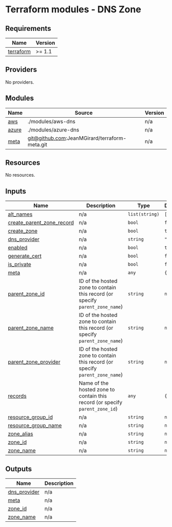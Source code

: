 # Terraform modules - DNS Zone


<!-- BEGIN_TF_DOCS -->
## Requirements

| Name | Version |
|------|---------|
| <a name="requirement_terraform"></a> [terraform](#requirement\_terraform) | >= 1.1 |

## Providers

No providers.

## Modules

| Name | Source | Version |
|------|--------|---------|
| <a name="module_aws"></a> [aws](#module\_aws) | ./modules/aws-dns | n/a |
| <a name="module_azure"></a> [azure](#module\_azure) | ./modules/azure-dns | n/a |
| <a name="module_meta"></a> [meta](#module\_meta) | git@github.com:JeanMGirard/terraform-meta.git | n/a |

## Resources

No resources.

## Inputs

| Name | Description | Type | Default | Required |
|------|-------------|------|---------|:--------:|
| <a name="input_alt_names"></a> [alt\_names](#input\_alt\_names) | n/a | `list(string)` | `[]` | no |
| <a name="input_create_parent_zone_record"></a> [create\_parent\_zone\_record](#input\_create\_parent\_zone\_record) | n/a | `bool` | `false` | no |
| <a name="input_create_zone"></a> [create\_zone](#input\_create\_zone) | n/a | `bool` | `true` | no |
| <a name="input_dns_provider"></a> [dns\_provider](#input\_dns\_provider) | n/a | `string` | `"aws"` | no |
| <a name="input_enabled"></a> [enabled](#input\_enabled) | n/a | `bool` | `true` | no |
| <a name="input_generate_cert"></a> [generate\_cert](#input\_generate\_cert) | n/a | `bool` | `false` | no |
| <a name="input_is_private"></a> [is\_private](#input\_is\_private) | n/a | `bool` | `false` | no |
| <a name="input_meta"></a> [meta](#input\_meta) | n/a | `any` | `{}` | no |
| <a name="input_parent_zone_id"></a> [parent\_zone\_id](#input\_parent\_zone\_id) | ID of the hosted zone to contain this record  (or specify `parent_zone_name`) | `string` | `null` | no |
| <a name="input_parent_zone_name"></a> [parent\_zone\_name](#input\_parent\_zone\_name) | ID of the hosted zone to contain this record  (or specify `parent_zone_name`) | `string` | `null` | no |
| <a name="input_parent_zone_provider"></a> [parent\_zone\_provider](#input\_parent\_zone\_provider) | ID of the hosted zone to contain this record  (or specify `parent_zone_name`) | `string` | `null` | no |
| <a name="input_records"></a> [records](#input\_records) | Name of the hosted zone to contain this record (or specify `parent_zone_id`) | `any` | `{}` | no |
| <a name="input_resource_group_id"></a> [resource\_group\_id](#input\_resource\_group\_id) | n/a | `string` | `null` | no |
| <a name="input_resource_group_name"></a> [resource\_group\_name](#input\_resource\_group\_name) | n/a | `string` | `null` | no |
| <a name="input_zone_alias"></a> [zone\_alias](#input\_zone\_alias) | n/a | `string` | `null` | no |
| <a name="input_zone_id"></a> [zone\_id](#input\_zone\_id) | n/a | `string` | `null` | no |
| <a name="input_zone_name"></a> [zone\_name](#input\_zone\_name) | n/a | `string` | `null` | no |

## Outputs

| Name | Description |
|------|-------------|
| <a name="output_dns_provider"></a> [dns\_provider](#output\_dns\_provider) | n/a |
| <a name="output_meta"></a> [meta](#output\_meta) | n/a |
| <a name="output_zone_id"></a> [zone\_id](#output\_zone\_id) | n/a |
| <a name="output_zone_name"></a> [zone\_name](#output\_zone\_name) | n/a |
<!-- END_TF_DOCS -->
